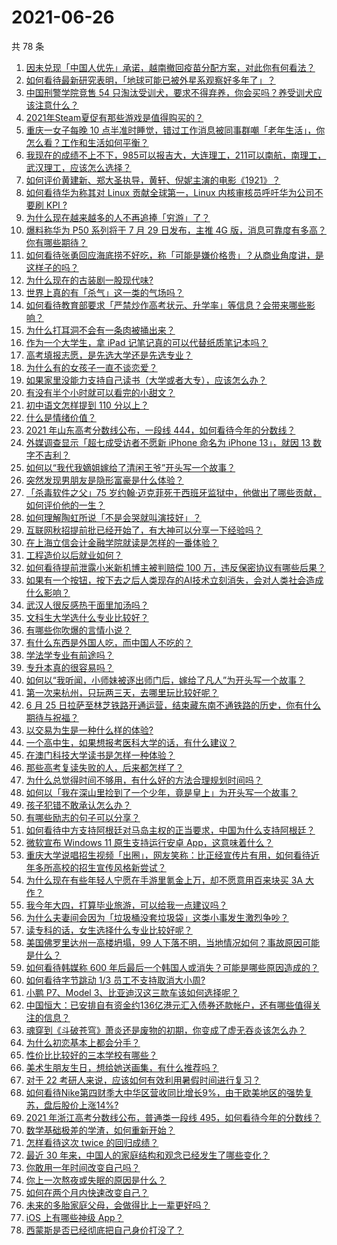 # 2021-06-26

共 78 条

<!-- BEGIN -->
<!-- 最后更新时间 Sat Jun 26 2021 06:01:55 GMT+0800 (China Standard Time) -->

1. [因未兑现「中国人优先」承诺，越南撤回疫苗分配方案，对此你有何看法？](https://www.zhihu.com/question/467422127)
2. [如何看待最新研究表明，「地球可能已被外星系观察好多年了」？](https://www.zhihu.com/question/467357820)
3. [中国刑警学院竞售 54
   只淘汰受训犬，要求不得弃养，你会买吗？养受训犬应该注意什么？](https://www.zhihu.com/question/467076616)
4. [2021年Steam夏促有那些游戏是值得购买的？](https://www.zhihu.com/question/448735697)
5. [重庆一女子每晚 10
   点半准时睡觉，错过工作消息被同事群嘲「老年生活」，你怎么看？工作和生活如何平衡？](https://www.zhihu.com/question/467374229)
6. [我现在的成绩不上不下，985可以报吉大，大连理工，211可以南航，南理工，武汉理工，应该怎么选择？](https://www.zhihu.com/question/408865252)
7. [如何评价黄建新、郑大圣执导，黄轩、倪妮主演的电影《1921》？](https://www.zhihu.com/question/461704613)
8. [如何看待华为称其对 Linux 贡献全球第一，Linux 内核审核员呼吁华为公司不要刷 KPI
   ?](https://www.zhihu.com/question/466395247)
9. [为什么现在越来越多的人不再追捧「穷游」了？](https://www.zhihu.com/question/464479994)
10. [爆料称华为 P50 系列将于 7 月 29 日发布，主推 4G
    版，消息可靠度有多高？你有哪些期待？](https://www.zhihu.com/question/466619748)
11. [如何看待张勇回应海底捞不好吃，称「可能是嫌价格贵」？从商业角度讲，是这样子的吗？](https://www.zhihu.com/question/467212754)
12. [为什么现在的古装剧一股现代味?](https://www.zhihu.com/question/459603184)
13. [世界上真的有「杀气」这一类的气场吗？](https://www.zhihu.com/question/30889739)
14. [如何看待教育部要求「严禁炒作高考状元、升学率」等信息？会带来哪些影响？](https://www.zhihu.com/question/466739033)
15. [为什么打耳洞不会有一条肉被捅出来？](https://www.zhihu.com/question/304771389)
16. [作为一个大学生，拿 iPad 记笔记真的可以代替纸质笔记本吗？](https://www.zhihu.com/question/304770209)
17. [高考填报志愿，是先选大学还是先选专业？](https://www.zhihu.com/question/448959184)
18. [为什么有的女孩子一直不谈恋爱？](https://www.zhihu.com/question/462067413)
19. [如果家里没能力支持自己读书（大学或者大专），应该怎么办？](https://www.zhihu.com/question/464706143)
20. [有没有半个小时就可以看完的小甜文？](https://www.zhihu.com/question/447942198)
21. [初中语文怎样提到 110 分以上？](https://www.zhihu.com/question/311901970)
22. [什么是情绪价值？](https://www.zhihu.com/question/326968879)
23. [2021 年山东高考分数线公布，一段线
    444，如何看待今年的分数线？](https://www.zhihu.com/question/466845954)
24. [外媒调查显示「超七成受访者不愿新 iPhone 命名为 iPhone 13」，就因 13
    数字不吉利？](https://www.zhihu.com/question/466783287)
25. [如何以“我代我嫡姐嫁给了清闲王爷”开头写一个故事？](https://www.zhihu.com/question/429819296)
26. [突然发现男朋友是隐形富豪是什么体验？](https://www.zhihu.com/question/271344191)
27. [「杀毒软件之父」75
    岁约翰·迈克菲死于西班牙监狱中，他做出了哪些贡献，如何评价他的一生？](https://www.zhihu.com/question/466970484)
28. [如何理解陶虹所说「不是会哭就叫演技好」？](https://www.zhihu.com/question/466270106)
29. [互联网秋招提前批已经开始了，有大神可以分享一下经验吗？](https://www.zhihu.com/question/462618672)
30. [在上海立信会计金融学院就读是怎样的一番体验？](https://www.zhihu.com/question/62838644)
31. [工程造价以后就业如何？](https://www.zhihu.com/question/453195740)
32. [如何看待提前泄露小米新机博主被判赔偿 100
    万，违反保密协议有哪些后果？](https://www.zhihu.com/question/467194586)
33. [如果有一个按钮，按下去之后人类现存的AI技术立刻消失，会对人类社会造成什么影响？](https://www.zhihu.com/question/466856637)
34. [武汉人很反感热干面里加汤吗？](https://www.zhihu.com/question/327570954)
35. [文科生大学选什么专业比较好？](https://www.zhihu.com/question/433395562)
36. [有哪些你吹爆的言情小说？](https://www.zhihu.com/question/372499759)
37. [有什么东西是外国人吃，而中国人不吃的？](https://www.zhihu.com/question/314472784)
38. [学法学专业有前途吗？](https://www.zhihu.com/question/330089148)
39. [专升本真的很容易吗？](https://www.zhihu.com/question/458717759)
40. [如何以“我听闻，小师妹被逐出师门后，嫁给了凡人”为开头写一个故事？](https://www.zhihu.com/question/462632432)
41. [第一次来杭州，只玩两三天，去哪里玩比较好呢？](https://www.zhihu.com/question/35834287)
42. [6 月 25
    日拉萨至林芝铁路开通运营，结束藏东南不通铁路的历史，你有什么期待与祝福？](https://www.zhihu.com/question/467355627)
43. [以交易为生是一种什么样的体验?](https://www.zhihu.com/question/455220725)
44. [一个高中生，如果想报考医科大学的话，有什么建议？](https://www.zhihu.com/question/312366267)
45. [在澳门科技大学读书是怎样一种体验？](https://www.zhihu.com/question/28946665)
46. [那些高考复读失败的人，后来都怎样了？](https://www.zhihu.com/question/61504205)
47. [为什么总觉得时间不够用，有什么好的方法合理规划时间吗？](https://www.zhihu.com/question/466307798)
48. [如何以「我在深山里捡到了一个少年，竟是皇上」为开头写一个故事？](https://www.zhihu.com/question/395667394)
49. [孩子犯错不敢承认怎么办？](https://www.zhihu.com/question/466576477)
50. [有哪些励志的句子可以分享？](https://www.zhihu.com/question/462072818)
51. [如何看待中方支持阿根廷对马岛主权的正当要求，中国为什么支持阿根廷？](https://www.zhihu.com/question/467311565)
52. [微软宣布 Windows 11 原生支持运行安卓
    App，这意味着什么？](https://www.zhihu.com/question/467245680)
53. [重庆大学说唱招生视频「出圈」，网友笑称：比正经宣传片有用，如何看待近年多所高校的招生宣传风格新尝试？](https://www.zhihu.com/question/467010930)
54. [为什么现在有些年轻人宁愿在手游里氪金上万，却不愿意用百来块买 3A
    大作？](https://www.zhihu.com/question/466910345)
55. [我今年大四，打算毕业旅游，可以给我一点建议吗？](https://www.zhihu.com/question/460427157)
56. [为什么夫妻间会因为「垃圾桶没套垃圾袋」这类小事发生激烈争吵？](https://www.zhihu.com/question/25831538)
57. [读专科的话，女生选择什么专业比较好呢？](https://www.zhihu.com/question/306595000)
58. [美国佛罗里达州一高楼坍塌，99
    人下落不明，当地情况如何？事故原因可能是什么？](https://www.zhihu.com/question/467303333)
59. [如何看待韩媒称 600
    年后最后一个韩国人或消失？可能是哪些原因造成的？](https://www.zhihu.com/question/466322719)
60. [如何看待字节跳动 1/3 员工不支持取消大小周?](https://www.zhihu.com/question/466269557)
61. [小鹏 P7、Model 3、比亚迪汉这三款车该如何选择呢？](https://www.zhihu.com/question/398543524)
62. [中国恒大：已安排自有资金约136亿港元汇入债券还款帐户，还有哪些值得关注的信息？](https://www.zhihu.com/question/467036379)
63. [魂穿到《斗破苍穹》萧炎还是废物的初期，你变成了虚无吞炎该怎么办？](https://www.zhihu.com/question/466670709)
64. [为什么初恋基本上都会分手？](https://www.zhihu.com/question/24684849)
65. [性价比比较好的三本学校有哪些？](https://www.zhihu.com/question/281705993)
66. [美术生朋友生日，想给她送画集，有什么推荐吗？](https://www.zhihu.com/question/393687756)
67. [对于 22 考研人来说，应该如何有效利用暑假时间进行复习？](https://www.zhihu.com/question/467052889)
68. [如何看待Nike第四财季大中华区营收同比增长9%，由于欧美地区的强势复苏，盘后股价上涨14%?](https://www.zhihu.com/question/467305457)
69. [2021 年浙江高考分数线公布，普通类一段线
    495，如何看待今年的分数线？](https://www.zhihu.com/question/466845767)
70. [数学基础极差的学渣，如何重新开始？](https://www.zhihu.com/question/38656943)
71. [怎样看待这次 twice 的回归成绩？](https://www.zhihu.com/question/464529405)
72. [最近 30 年来，中国人的家庭结构和观念已经发生了哪些变化？](https://www.zhihu.com/question/465583973)
73. [你敢用一年时间改变自己吗？](https://www.zhihu.com/question/437098355)
74. [你上一次熬夜或失眠的原因是什么？](https://www.zhihu.com/question/467083147)
75. [如何在两个月内快速改变自己？](https://www.zhihu.com/question/451986493)
76. [未来的多胎家庭父母，会做得比上一辈更好吗？](https://www.zhihu.com/question/465581886)
77. [iOS 上有哪些神级 App？](https://www.zhihu.com/question/27699000)
78. [西蒙斯是否已经彻底把自己身价打没了？](https://www.zhihu.com/question/466309949)

<!-- END -->
